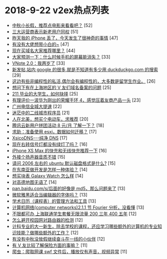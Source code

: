 # 2018-9-22 v2ex热点列表

+ [中秋小长假，推荐点电影来看看吧？](https://www.v2ex.com/t/491713#reply52) [52]
+ [三大运营商表示新老用户同权](https://www.v2ex.com/t/491708#reply51) [51]
+ [昨天我的 iPhone 丢了，今天发生了很神奇的事情](https://www.v2ex.com/t/491790#reply47) [47]
+ [有没有大佬想带小白的~](https://www.v2ex.com/t/491737#reply47) [47]
+ [现在买域名大家推荐哪里？](https://www.v2ex.com/t/491716#reply44) [44]
+ [大家预测一下：什么时候手机的屏幕能消失？](https://www.v2ex.com/t/491777#reply33) [33]
+ [VNote 2.0：我两岁了](https://www.v2ex.com/t/491796#reply33) [33]
+ [新发帖,站内 google 的很多,就是不知道有多少用 duckduckgo.com 的搜索](https://www.v2ex.com/t/491776#reply29) [29]
+ [这边有些非编程性的私活,偶尔会有编程性的，大多数是留学生作业。](https://www.v2ex.com/t/491759#reply26) [26]
+ [想问下有在上海地区的 V 友们域名备案的问题](https://www.v2ex.com/t/491803#reply25) [25]
+ [211 毕业的大学生，如何抉择](https://www.v2ex.com/t/491752#reply25) [25]
+ [有理评价一波华为刚出的荣耀手环 4，感觉压着友商产品一头](https://www.v2ex.com/t/491775#reply23) [23]
+ [广州电信全城大提速](https://www.v2ex.com/t/491780#reply22) [22]
+ [迷茫中的二线城市程序员](https://www.v2ex.com/t/491720#reply21) [21]
+ [人在北美，想买个电动车，求推荐](https://www.v2ex.com/t/491744#reply20) [20]
+ [腾讯云新用户拼团活动 8 元/月 了解一下？](https://www.v2ex.com/t/491758#reply18) [18]
+ [求助：准备使用 esxi，数据如何迁移？](https://www.v2ex.com/t/491783#reply17) [17]
+ [XsicoDNS---纯净 DNS](https://www.v2ex.com/t/491809#reply17) [17]
+ [现在右转信号灯都没有绿灯了吗？](https://www.v2ex.com/t/491829#reply16) [16]
+ [iPhone XS Max 的快充和无线快充推荐一下](https://www.v2ex.com/t/491732#reply16) [16]
+ [外接个扬声器音质不错](https://www.v2ex.com/t/491707#reply15) [15]
+ [请问 2006 左右的 ubuntu 默认磁盘格式是什么?](https://www.v2ex.com/t/491719#reply15) [15]
+ [在东南亚做开发是怎样一种体验？](https://www.v2ex.com/t/491728#reply14) [14]
+ [想买块表 Galaxy Watch 怎么样](https://www.v2ex.com/t/491740#reply14) [14]
+ [对高德地图无语了](https://www.v2ex.com/t/491761#reply14) [14]
+ [pan.baidu.com/s/后面的好像是 md5，那么问题来了](https://www.v2ex.com/t/491786#reply13) [13]
+ [微软雅黑适合当编辑器的字体吗？](https://www.v2ex.com/t/491832#reply13) [13]
+ [学术日历（课程表）的管理方法和工具](https://www.v2ex.com/t/491706#reply13) [13]
+ [计算机网络(computer networks)2.1.1 节 Fourier 分析，没看懂](https://www.v2ex.com/t/491727#reply13) [13]
+ [不限都可办 上海联通学生套餐无限流量 200 三年 400 五年](https://www.v2ex.com/t/491819#reply12) [12]
+ [怎么避开校园网对路由器的检测](https://www.v2ex.com/t/491820#reply12) [12]
+ [计科专业的大一新生，除去学校的课程，还应学习哪些额外的计算机的专业知识技能？做哪些额外的工作？](https://www.v2ex.com/t/491734#reply12) [12]
+ [有没有中秋没放假继续奋斗在一线的小伙伴](https://www.v2ex.com/t/491764#reply12) [12]
+ [有 V 友比较了解保险方面的事嘛？](https://www.v2ex.com/t/491741#reply11) [11]
+ [爬虫：爬取网课 swf 文件后，播放仅有声音，视频异常](https://www.v2ex.com/t/491757#reply11) [11]
